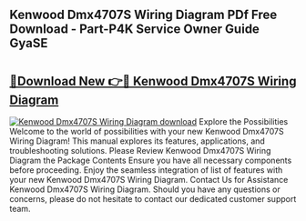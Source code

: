## Kenwood Dmx4707S Wiring Diagram PDf Free Download - Part-P4K Service Owner Guide GyaSE

# <h2><a href="http://dfikazq.blite.top/?on=Kenwood+Dmx4707S+Wiring+Diagram">🔗Download New 👉🔴 Kenwood Dmx4707S Wiring Diagram</a></h2>

[![Kenwood Dmx4707S Wiring Diagram download](https://i.imgur.com/lujVjoI.png)](http://dfikazq.blite.top/?on=Kenwood+Dmx4707S+Wiring+Diagram)
Explore the Possibilities Welcome to the world of possibilities with your new Kenwood Dmx4707S Wiring Diagram! This manual explores its features, applications, and troubleshooting solutions. Please Review Kenwood Dmx4707S Wiring Diagram the Package Contents Ensure you have all necessary components before proceeding. Enjoy the seamless integration of list of features with your new Kenwood Dmx4707S Wiring Diagram. Contact Us for Assistance Kenwood Dmx4707S Wiring Diagram. Should you have any questions or concerns, please do not hesitate to contact our dedicated customer support team.
